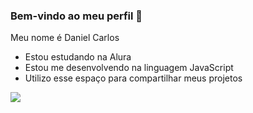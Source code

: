 ### Bem-vindo ao meu perfil 💚

Meu nome é Daniel Carlos

- Estou estudando na Alura
- Estou me desenvolvendo na linguagem JavaScript
- Utilizo esse espaço para compartilhar meus projetos

![](https://tenor.com/pt-PT/view/gojo-satoru-gif-4468198562480073565)
